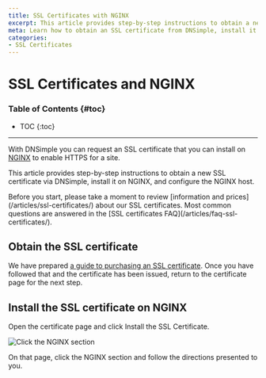 ```yaml
---
title: SSL Certificates with NGINX
excerpt: This article provides step-by-step instructions to obtain a new SSL certificate via DNSimple, install it on NGINX, and configure the NGINX host.
meta: Learn how to obtain an SSL certificate from DNSimple, install it on NGINX, and configure your NGINX host with our comprehensive step-by-step guide.
categories:
- SSL Certificates
---
```


# SSL Certificates and NGINX

### Table of Contents {#toc}

* TOC
{:toc}

---

With DNSimple you can request an SSL certificate that you can install on [NGINX](https://www.nginx.com/resources/wiki/) to enable HTTPS for a site.

This article provides step-by-step instructions to obtain a new SSL certificate via DNSimple, install it on NGINX, and configure the NGINX host.

<tip>
Before you start, please take a moment to review [information and prices](/articles/ssl-certificates/) about our SSL certificates. Most common questions are answered in the [SSL certificates FAQ](/articles/faq-ssl-certificates/).
</tip>


## Obtain the SSL certificate

We have prepared [a guide to purchasing an SSL certificate](/articles/purchasing-ssl-certificates/). Once you have followed that and the certificate has been issued, return to the certificate page for the next step.

## Install the SSL certificate on NGINX

Open the certificate page and click <label>Install the SSL Certificate</label>.

![Click the NGINX section](/files/certificate-installer-nginx.png)

On that page, click the NGINX section and follow the directions presented to you.
